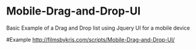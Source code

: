 # Mobile-Drag-and-Drop-UI
Basic Example of a Drag and Drop list using Jquery UI for a mobile device

#Example
http://filmsbykris.com/scripts/Mobile-Drag-and-Drop-UI/
